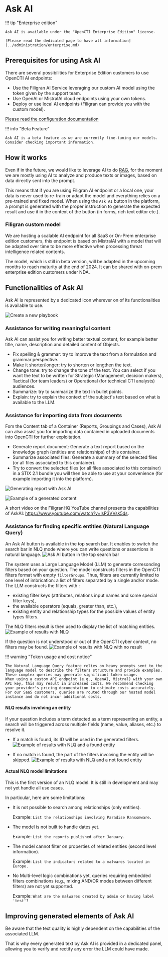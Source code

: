 # Ask AI

!!! tip "Enterprise edition"

    Ask AI is available under the "OpenCTI Enterprise Edition" license.

    [Please read the dedicated page to have all information](../administration/enterprise.md)
    

## Prerequisites for using Ask AI

There are several possibilities for Enterprise Edition customers to use OpenCTI AI endpoints:

- Use the Filigran AI Service leveraging our custom AI model using the token given by the support team.
- Use OpenAI or MistralAI cloud endpoints using your own tokens.
- Deploy or use local AI endpoints (Filigran can provide you with the custom model).

[Please read the configuration documentation](../deployment/configuration.md)

!!! info "Beta Feature"
    
    Ask AI is a beta feature as we are currently fine-tuning our models. Consider checking important information.

## How it works

Even if in the future, we would like to leverage AI to do [RAG](https://blogs.nvidia.com/blog/what-is-retrieval-augmented-generation/), for the moment we are mostly using AI to analyze and produce texts or images, based on data directly sent into the prompt.

This means that if you are using Filigran AI endpoint or a local one, your data is never used to re-train or adapt the model and everything relies on a pre-trained and fixed model. When using the `Ask AI` button in the platform, a prompt is generated with the proper instruction to generate the expected result and use it in the context of the button (in forms, rich text editor etc.).

### Filigran custom model

We are hosting a scalable AI endpoint for all SaaS or On-Prem enterprise edition customers, this endpoint is based on MistralAI with a model that will be adapted over time to be more effective when processing threat intelligence related contents.

The model, which is still in beta version, will be adapted in the upcoming months to reach maturity at the end of 2024. It can be shared with on-prem enterprise edition customers under NDA.

## Functionalities of Ask AI

Ask AI is represented by a dedicated icon wherever on of its functionalities is available to use.

![Create a new playbook](assets/askai_icon.png)

### Assistance for writing meaningful content 

Ask AI can assist you for writing better textual content, for example better title, name, description and detailed content of Objects.

- Fix spelling & grammar: try to improve the text from a formulation and grammar perspective.  
- Make it shorter/longer: try to shorten or lengthen the text.
- Change tone: try to change the tone of the text. You can select if you want the text to be written for Strategic (Management, decision makers), Tactical (for team leaders) or Operational (for technical CTI analysts) audiences.
- Summarize: try to summarize the text in bullet points.
- Explain: try to explain the context of the subject's text based on what is available to the LLM.

### Assistance for importing data from documents

Fom the Content tab of a Container (Reports, Groupings and Cases), Ask AI can also assist you for importing data contained in uploaded documents into OpenCTI for further exploitation.

- Generate report document: Generate a text report based on the knowledge graph (entities and relationships) of this container.
- Summarize associated files: Generate a summary of the selected files (or all files associated to this container).
- Try to convert the selected files (or all files associated to this container) in a STIX 2.1 bundle you will then be able to use at your convenience (for example importing it into the platform).

![Generating report with Ask AI](assets/askai_generatereport.png)

![Example of a generated content](assets/askai_generatedcontent.png)

A short video on the FiligranHQ YouTube channel presents tha capabilities of AskAI: https://www.youtube.com/watch?v=lsP3VVsk5ds.

### Assistance for finding specific entities (Natural Language Query)

An Ask AI button is available in the top search bar. It enables to switch the search bar in NLQ mode where you can write questions or assertions in natural language.
![Ask AI button in the top search bar](assets/nlq-button.png)

The system uses a Large Language Model (LLM) to generate corresonding filters based on your question. The model constructs filters in the OpenCTI filters format with empty ``filterGroups``. Thus, filters are currently limited to one level of imbrication: a list of filters separated by a single and/or mode.
The LLM constructs the filters with :
- existing filter keys (attributes, relations input names and some special filter keys),
- the available operators (equals, greater than, etc.),
- existing entity and relationship types for the possible values of entity types filters.

The NLQ filters result is then used to display the list of matching entities.
![Example of results with NLQ](assets/nlq-example.png)

If the question is not understood or out of the OpenCTI cyber context, no filters may be found.
![Example of results with NLQ with no result](assets/nlq-no-result.png)


!!! warning "Token usage and cost notice"

    The Natural Language Query feature relies on heavy prompts sent to the language model to describe the filters structure and provide examples. These complex queries may generate significant token usage.
    When using a custom API endpoint (e.g., OpenAI, Mistral) with your own API key, this may result in increased costs. We recommend checking your provider's pricing documentation to estimate costs accurately.    
    For our SaaS customers, queries are routed through our hosted model instance and do not incur additional costs.

#### NLQ results involving an entity

If your question includes a term detected as a term representing an entity, a search will be triggered across multiple fields (name, value, aliases, etc.) to resolve it.
- If a match is found, its ID will be used in the generated filters.
  ![Example of results with NLQ and a found entity](assets/nlq-result-found-entity.png)

- If no match is found, the part of the filters involving the entity will be skipped.
  ![Example of results with NLQ and a not found entity](assets/nlq-result-not-found-entity.png)

#### Actual NLQ model limitations

This is the first version of an NLQ model. It is still in development and may not yet handle all use cases.

In particular, here are some limitations:

- It is not possible to search among relationships (only entities).

  Example: ``List the relationships involving Paradise Ransomware.``

- The model is not built to handle dates yet.

  Example: ``List the reports published after January.``

- The model cannot filter on properties of related entities (second level information).

  Example: ``List the indicators related to a malwares located in Europe.``

- No Multi-level logic combinations yet, queries requiring embedded filters combinations (e.g., mixing AND/OR modes between different filters) are not yet supported.
  
  Example: ``What are the malwares created by admin or having label 'test'?`` 


## Improving generated elements of Ask AI

Be aware that the text quality is highly dependent on the capabilities of the associated LLM.

That is why every generated text by Ask AI is provided in a dedicated panel, allowing you to verify and rectify any error the LLM could have made.
